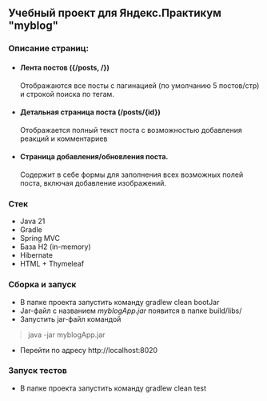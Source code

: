 ## Учебный проект для Яндекс.Практикум "myblog" 

### Описание страниц:
- #### Лента постов ({/posts, /}) <br>
    Отображаются все посты с пагинацией (по умолчанию 5 постов/стр) и строкой поиска по тегам.

- #### Детальная страница поста (/posts/{id}) <br>
    Отображается полный текст поста с возможностью добавления реакций и комментариев

- #### Страница добавления/обновления поста.<br>
    Содержит в себе формы для заполнения всех возможных полей поста, включая добавление изображений.
    


### Стек
- Java 21
- Gradle
- Spring MVC
- База H2 (in-memory)
- Hibernate
- HTML + Thymeleaf



### Сборка и запуск

- В папке проекта запустить команду gradlew clean bootJar
- Jar-файл с названием *myblogApp.jar* появится в папке build/libs/
- Запустить jar-файл командой 
> java -jar myblogApp.jar
- Перейти по адресу http://localhost:8020

### Запуск тестов

- В папке проекта запустить команду gradlew clean test
